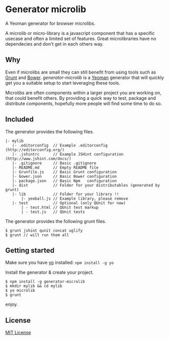 # Generator microlib

A Yeoman generator for browser microlibs.  

A microlib or micro-library is a javascript component that has a specific usecase and often a limited set of features. Great microlibraries have no dependecies and don't get in each others way.

## Why

Even if microlibs are small they can still benefit from using tools such as [Grunt](http://gruntjs.com/) and [Bower](http://bower.io/). *generator-microlib* is a [Yeoman](http://yeoman.io/) generator that will quickly get you a suitable setup to start leveraging these tools.

Microlibs are often components within a larger project you are working on, that could benefit others. By providing a quick way to test, package and distribute components, hopefully more people will find some time to do so.

## Included

The generator provides the following files.

	|- mylib
	   |- .editorconfig  // Example .editorconfig (http://editorconfig.org/)
	   |- .jshintrc      // Example JSHint configuration (http://www.jshint.com/docs/)
	   |- .gitignore     // Basic .gitignore
	   |- README.md      // Empty README file
	   |- Grunfile.js    // Basic Grunt configuration
	   |- bower.json     // Basic Bower configuration
	   |- package.json   // Basic Npm   configuration
	   |- dist           // Folder for your distributables (generated by grunt)
	   |- lib            // Folder for your library !!
	       |- yeoball.js // Example library, please remove
	   |- test           // Optional (only QUnit for now)
	       | - test.html // QUnit test markup
	       | - test.js   // QUnit tests
	 
The generator provides the following grunt files.

	$ grunt jshint qunit concat uglify
	$ grunt // will run them all

## Getting started

Make sure you have [yo](https://github.com/yeoman/yo) installed: `npm install -g yo`

Install the generator & create your project.

	$ npm install -g generator-microlib
	$ mkdir mylib && cd mylib
	$ yo microlib
	$ grunt

enjoy.

## License
[MIT License](http://en.wikipedia.org/wiki/MIT_License)
